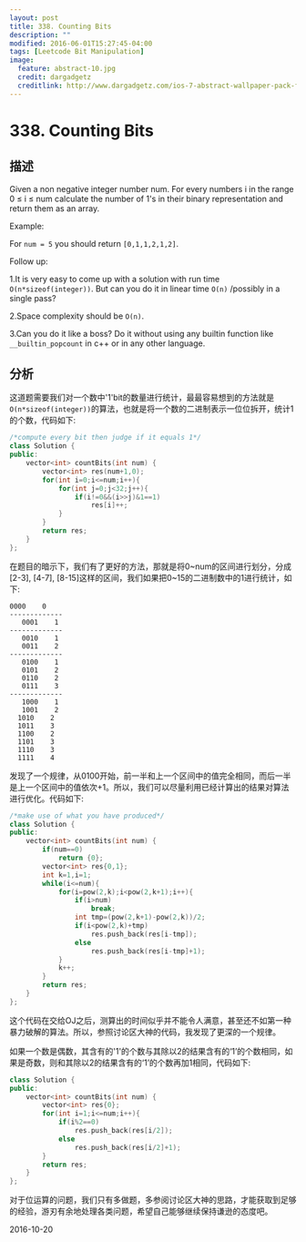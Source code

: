 ```yaml
---
layout: post
title: 338. Counting Bits
description: ""
modified: 2016-06-01T15:27:45-04:00
tags: [Leetcode Bit Manipulation]
image:
  feature: abstract-10.jpg
  credit: dargadgetz
  creditlink: http://www.dargadgetz.com/ios-7-abstract-wallpaper-pack-for-iphone-5-and-ipod-touch-retina/
---
```


# 338. Counting Bits

## 描述

Given a non negative integer number num. For every numbers i in the range 0 ≤ i ≤ num calculate the number of 1's in their binary representation and return them as an array.

Example:

For ```num = 5``` you should return ```[0,1,1,2,1,2]```.

Follow up:

1.It is very easy to come up with a solution with run time ```O(n*sizeof(integer))```. But can you do it in linear time ```O(n)``` /possibly in a single pass?

2.Space complexity should be ```O(n)```.

3.Can you do it like a boss? Do it without using any builtin function like ```__builtin_popcount``` in c++ or in any other language.


## 分析

这道题需要我们对一个数中'1'bit的数量进行统计，最最容易想到的方法就是```O(n*sizeof(integer))```的算法，也就是将一个数的二进制表示一位位拆开，统计1的个数，代码如下:

```c++
/*compute every bit then judge if it equals 1*/
class Solution {
public:
    vector<int> countBits(int num) {
        vector<int> res(num+1,0);
        for(int i=0;i<=num;i++){
            for(int j=0;j<32;j++){
                if(i!=0&&(i>>j)&1==1)
                    res[i]++;
            }
        }
        return res;
    }
};
```

在题目的暗示下，我们有了更好的方法，那就是将0~num的区间进行划分，分成[2-3], [4-7], [8-15]这样的区间，我们如果把0~15的二进制数中的1进行统计，如下:

```
0000    0
-------------
   0001    1
-------------
   0010    1
   0011    2
-------------
   0100    1
   0101    2
   0110    2
   0111    3
-------------
   1000    1
   1001    2
  1010    2
  1011    3
  1100    2
  1101    3
  1110    3
  1111    4
```
发现了一个规律，从0100开始，前一半和上一个区间中的值完全相同，而后一半是上一个区间中的值依次+1。所以，我们可以尽量利用已经计算出的结果对算法进行优化。代码如下:

```c++
/*make use of what you have produced*/
class Solution {
public:
    vector<int> countBits(int num) {
        if(num==0)
            return {0};
        vector<int> res{0,1};
        int k=1,i=1;
        while(i<=num){
            for(i=pow(2,k);i<pow(2,k+1);i++){
                if(i>num)
                    break;
                int tmp=(pow(2,k+1)-pow(2,k))/2;
                if(i<pow(2,k)+tmp)
                    res.push_back(res[i-tmp]);
                else
                    res.push_back(res[i-tmp]+1);
            }
            k++;
        }
        return res;
    }
};
```

这个代码在交给OJ之后，测算出的时间似乎并不能令人满意，甚至还不如第一种暴力破解的算法。所以，参照讨论区大神的代码，我发现了更深的一个规律。

如果一个数是偶数，其含有的'1'的个数与其除以2的结果含有的‘1’的个数相同，如果是奇数，则和其除以2的结果含有的‘1’的个数再加1相同，代码如下:


```c++
class Solution {
public:
    vector<int> countBits(int num) {
        vector<int> res{0};
        for(int i=1;i<=num;i++){
            if(i%2==0)
                res.push_back(res[i/2]);
            else
                res.push_back(res[i/2]+1);
        }
        return res;
    }
};
```

对于位运算的问题，我们只有多做题，多参阅讨论区大神的思路，才能获取到足够的经验，游刃有余地处理各类问题，希望自己能够继续保持谦逊的态度吧。

2016-10-20
